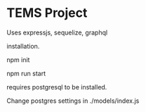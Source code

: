 # TEMS Project

Uses expressjs, sequelize, graphql

installation.

npm init

npm run start

requires postgresql to be installed.

Change postgres settings in ./models/index.js
